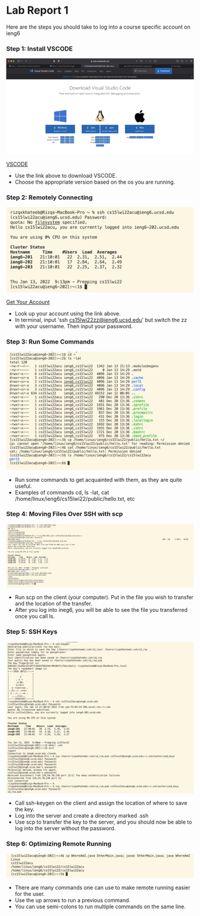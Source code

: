 # Lab Report 1

Here are the steps you should take to log into a course specific account on ieng6

### Step 1: Install VSCODE

![](downloadingVSCode.png)

[VSCODE](https://code.visualstudio.com/Download)

- Use the link above to download VSCODE.
- Choose the appropriate version based on the os you are running.

### Step 2: Remotely Connecting

![](remotelyConnecting.png)

[Get Your Account](https://sdacs.ucsd.edu/~icc/index.php)

- Look up your account using the link above.
- In terminal, input 'ssh cs15lwi22zz@ieng6.ucsd.edu' but switch the zz with your username. Then input your password.

### Step 3: Run Some Commands

![Image](TryingCommands.png)

- Run some commands to get acquainted with them, as they are quite useful.
- Examples of commands cd, ls -lat, cat /home/linux/ieng6/cs15lwi22/public/hello.txt, etc

### Step 4: Moving Files Over SSH with scp

![Image](MovingFilesScp.png)

- Run scp on the client (your computer). Put in the file you wish to transfer and the location of the transfer.
- After you log into ineg6, you will be able to see the file you transferred once you call ls.

### Step 5: SSH Keys

![Image](SSHKey.png)

- Call ssh-keygen on the client and assign the location of where to save the key.
- Log into the server and create a directory marked .ssh
- Use scp to transfer the key to the server, and you should now be able to log into the server without the password.

### Step 6: Optimizing Remote Running

![Image](OptimizeRemoteRunning.png)

- There are many commands one can use to make remote running easier for the user.
- Use the up arrows to run a previous command.
- You can use semi-colons to run multiple commands on the same line.